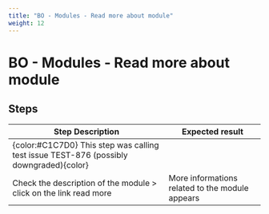 ```yaml
---
title: "BO - Modules - Read more about module"
weight: 12
---
```


# BO - Modules - Read more about module
## Steps
| Step Description | Expected result |
| ----- | ----- |
| {color:#C1C7D0} This step was calling test issue TEST-876 (possibly downgraded){color} |  |
| Check the description of the module > click on the link read more | More informations related to the module appears |
